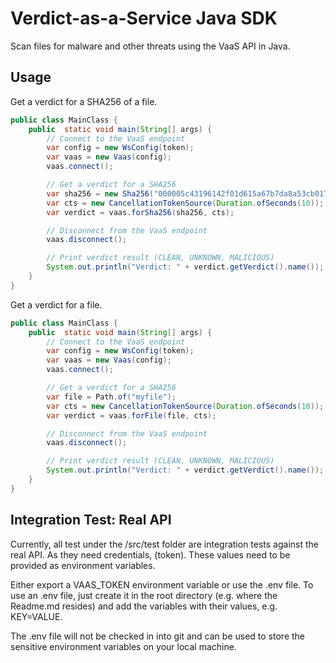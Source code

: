 # Verdict-as-a-Service Java SDK

Scan files for malware and other threats using the VaaS API in Java.

## Usage

Get a verdict for a SHA256 of a file.
```java
public class MainClass {
    public  static void main(String[] args) {
        // Connect to the VaaS endpoint
        var config = new WsConfig(token);
        var vaas = new Vaas(config);
        vaas.connect();

        // Get a verdict for a SHA256
        var sha256 = new Sha256("000005c43196142f01d615a67b7da8a53cb0172f8e9317a2ec9a0a39a1da6fe8");
        var cts = new CancellationTokenSource(Duration.ofSeconds(10));
        var verdict = vaas.forSha256(sha256, cts);

        // Disconnect from the VaaS endpoint
        vaas.disconnect();

        // Print verdict result (CLEAN, UNKNOWN, MALICIOUS)
        System.out.println("Verdict: " + verdict.getVerdict().name());
    }
}

```

Get a verdict for a file.
```java
public class MainClass {
    public  static void main(String[] args) {
        // Connect to the VaaS endpoint
        var config = new WsConfig(token);
        var vaas = new Vaas(config);
        vaas.connect();

        // Get a verdict for a SHA256
        var file = Path.of("myfile");
        var cts = new CancellationTokenSource(Duration.ofSeconds(10));
        var verdict = vaas.forFile(file, cts);

        // Disconnect from the VaaS endpoint
        vaas.disconnect();

        // Print verdict result (CLEAN, UNKNOWN, MALICIOUS)
        System.out.println("Verdict: " + verdict.getVerdict().name());
    }
}
```

## Integration Test: Real API
Currently, all test under the /src/test folder are integration tests against the real API. As they need credentials, (token). These values need to be provided as environment variables.

Either export a VAAS_TOKEN environment variable or use the .env file. To use an .env file, just create it in the root directory (e.g. where the Readme.md resides) and add the variables with their values, e.g. KEY=VALUE.

The .env file will not be checked in into git and can be used to store the sensitive environment variables on your local machine.